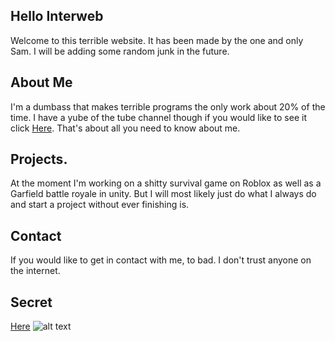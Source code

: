 ## Hello Interweb

Welcome to this terrible website. It has been made by the one and only Sam. I will be adding some random junk in the future.

## About Me

I'm a dumbass that makes terrible programs the only work about 20% of the time. I have a yube of the tube channel though if
you would like to see it click [Here](https://www.youtube.com/channel/UCQxJot0hoe2tS5yyt5H28qA). That's about all you need to
know about me.

## Projects.

At the moment I'm working on a shitty survival game on Roblox as well as a Garfield battle royale in unity. But I will most likely
just do what I always do and start a project without ever finishing is.

## Contact

If you would like to get in contact with me, to bad. I don't trust anyone on the internet.

## Secret

[Here](https://www.youtube.com/watch?v=dQw4w9WgXcQ)
![alt text](https://user-images.githubusercontent.com/81713001/113315209-0daf0880-92db-11eb-9c41-9705f6f5c7aa.PNG)
